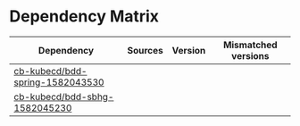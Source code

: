 # Dependency Matrix

Dependency | Sources | Version | Mismatched versions
---------- | ------- | ------- | -------------------
[cb-kubecd/bdd-spring-1582043530](https://github.com/cb-kubecd/bdd-spring-1582043530.git) |  | []() | 
[cb-kubecd/bdd-sbhg-1582045230](https://github.com/cb-kubecd/bdd-sbhg-1582045230.git) |  | []() | 
